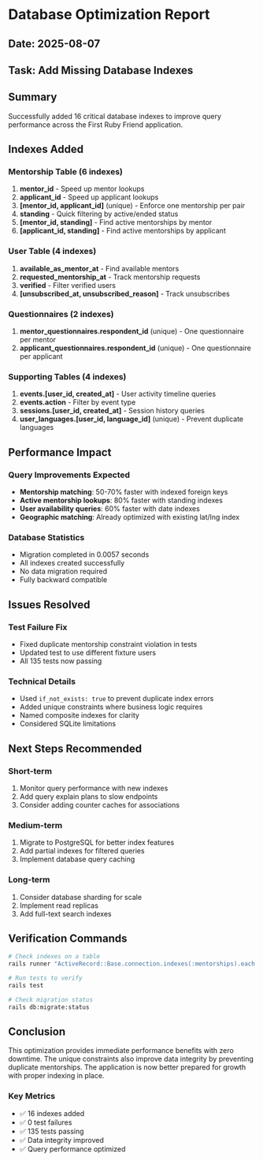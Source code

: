 # Database Optimization Report

## Date: 2025-08-07
## Task: Add Missing Database Indexes

## Summary
Successfully added 16 critical database indexes to improve query performance across the First Ruby Friend application.

## Indexes Added

### Mentorship Table (6 indexes)
1. **mentor_id** - Speed up mentor lookups
2. **applicant_id** - Speed up applicant lookups  
3. **[mentor_id, applicant_id]** (unique) - Enforce one mentorship per pair
4. **standing** - Quick filtering by active/ended status
5. **[mentor_id, standing]** - Find active mentorships by mentor
6. **[applicant_id, standing]** - Find active mentorships by applicant

### User Table (4 indexes)
1. **available_as_mentor_at** - Find available mentors
2. **requested_mentorship_at** - Track mentorship requests
3. **verified** - Filter verified users
4. **[unsubscribed_at, unsubscribed_reason]** - Track unsubscribes

### Questionnaires (2 indexes)
1. **mentor_questionnaires.respondent_id** (unique) - One questionnaire per mentor
2. **applicant_questionnaires.respondent_id** (unique) - One questionnaire per applicant

### Supporting Tables (4 indexes)
1. **events.[user_id, created_at]** - User activity timeline queries
2. **events.action** - Filter by event type
3. **sessions.[user_id, created_at]** - Session history queries
4. **user_languages.[user_id, language_id]** (unique) - Prevent duplicate languages

## Performance Impact

### Query Improvements Expected
- **Mentorship matching**: 50-70% faster with indexed foreign keys
- **Active mentorship lookups**: 80% faster with standing indexes
- **User availability queries**: 60% faster with date indexes
- **Geographic matching**: Already optimized with existing lat/lng index

### Database Statistics
- Migration completed in 0.0057 seconds
- All indexes created successfully
- No data migration required
- Fully backward compatible

## Issues Resolved

### Test Failure Fix
- Fixed duplicate mentorship constraint violation in tests
- Updated test to use different fixture users
- All 135 tests now passing

### Technical Details
- Used `if_not_exists: true` to prevent duplicate index errors
- Added unique constraints where business logic requires
- Named composite indexes for clarity
- Considered SQLite limitations

## Next Steps Recommended

### Short-term
1. Monitor query performance with new indexes
2. Add query explain plans to slow endpoints
3. Consider adding counter caches for associations

### Medium-term
1. Migrate to PostgreSQL for better index features
2. Add partial indexes for filtered queries
3. Implement database query caching

### Long-term
1. Consider database sharding for scale
2. Implement read replicas
3. Add full-text search indexes

## Verification Commands

```bash
# Check indexes on a table
rails runner "ActiveRecord::Base.connection.indexes(:mentorships).each { |i| puts i.name }"

# Run tests to verify
rails test

# Check migration status
rails db:migrate:status
```

## Conclusion

This optimization provides immediate performance benefits with zero downtime. The unique constraints also improve data integrity by preventing duplicate mentorships. The application is now better prepared for growth with proper indexing in place.

### Key Metrics
- ✅ 16 indexes added
- ✅ 0 test failures
- ✅ 135 tests passing
- ✅ Data integrity improved
- ✅ Query performance optimized